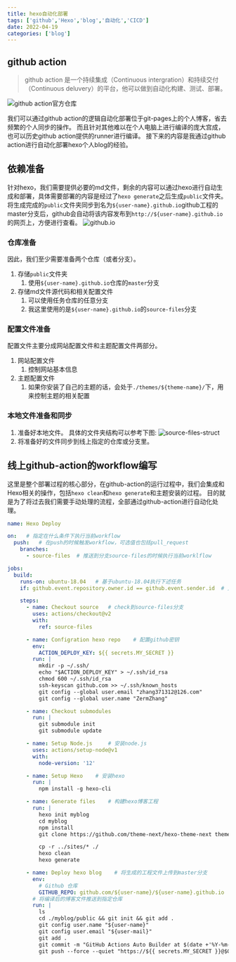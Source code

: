 ```yaml
---
title: hexo自动化部署
tags: ['github','Hexo','blog','自动化','CICD']
date: 2022-04-19
categories: ['blog']
---
```


## github action
> github action 是一个持续集成（Continuous intergration）和持续交付（Continuous deluvery）的平台，他可以做到自动化构建、测试、部署。

<!--more-->

![github action官方仓库](https://cdn.jsdelivr.net/gh/ZermZhang/pictures@main/PicX/github-actions.67mq8c0v6xk0.webp)

我们可以通过github action的逻辑自动化部署位于git-pages上的个人博客，省去频繁的个人同步的操作。
而且针对其他难以在个人电脑上进行编译的庞大宫成，也可以历史github action提供的runner进行编译。
接下来的内容是我通过github action进行自动化部署hexo个人blog的经验。

## 依赖准备
针对hexo，我们需要提供必要的md文件，剩余的内容可以通过hexo进行自动生成和部署，具体需要部署的内容是经过了`hexo generate`之后生成`public`文件夹。
将生成完成的`public`文件夹同步到名为`${user-name}.github.io`github工程的master分支后，github会自动将该内容发布到`http://${user-name}.github.io`的网页上，方便进行查看。
![github.io](https://cdn.jsdelivr.net/gh/ZermZhang/pictures@main/PicX/github.3xvjh9pmt1w0.webp)
### 仓库准备
因此，我们至少需要准备两个仓库（或者分支）。
1. 存储`public`文件夹
   1. 使用`${user-name}.github.io`仓库的`master`分支
2. 存储md文件源代码和相关配置文件
   1. 可以使用任务仓库的任意分支
   2. 我这里使用的是`${user-name}.github.io`的`source-files`分支

### 配置文件准备
配置文件主要分成网站配置文件和主题配置文件两部分。
1. 网站配置文件
   1. 控制网站基本信息
1. 主题配置文件
   1. 如果你安装了自己的主题的话，会处于`./themes/${theme-name}/`下，用来控制主题的相关配置

### 本地文件准备和同步
1. 准备好本地文件。
    具体的文件夹结构可以参考下图:
    ![source-files-struct](https://cdn.jsdelivr.net/gh/ZermZhang/pictures@main/PicX/source-files-struct.4axb9h4v4bw0.webp)
2. 将准备好的文件同步到线上指定的仓库或分支里。

## 线上github-action的workflow编写
这里是整个部署过程的核心部分，在github-action的运行过程中，我们会集成和Hexo相关的操作，包括`hexo clean`和`hexo generate`和主题安装的过程。
目的就是为了将过去我们需要手动处理的流程，全部通过github-action进行自动化处理。
```yml
name: Hexo Deploy

on:   # 指定在什么条件下执行当前workflow
  push:   # 在push的时候触发workflow，可选值也包括pull_request
    branches:
      - source-files  # 推送到分支source-files的时候执行当前worklflow

jobs:
  build:
    runs-on: ubuntu-18.04   # 基于ubuntu-18.04执行下述任务
    if: github.event.repository.owner.id == github.event.sender.id  # 只有当推送owner和当前仓库owner一致是运行

    steps:
      - name: Checkout source   # check到source-files分支
        uses: actions/checkout@v2
        with:
          ref: source-files

      - name: Configration hexo repo    # 配置github密钥
        env:
          ACTION_DEPLOY_KEY: ${{ secrets.MY_SECRET }}
        run: |
          mkdir -p ~/.ssh/
          echo "$ACTION_DEPLOY_KEY" > ~/.ssh/id_rsa
          chmod 600 ~/.ssh/id_rsa
          ssh-keyscan github.com >> ~/.ssh/known_hosts
          git config --global user.email "zhang371312@126.com"
          git config --global user.name "ZermZhang"

      - name: Checkout submodules
        run: |
          git submodule init
          git submodule update

      - name: Setup Node.js     # 安装node.js
        uses: actions/setup-node@v1
        with:
          node-version: '12'

      - name: Setup Hexo    # 安装hexo
        run: |
          npm install -g hexo-cli

      - name: Generate files    # 构建hexo博客工程
        run: |
          hexo init myblog
          cd myblog
          npm install
          git clone https://github.com/theme-next/hexo-theme-next themes/next

          cp -r ../sites/* ./
          hexo clean
          hexo generate

      - name: Deploy hexo blog    # 将生成的工程文件上传到master分支
        env:
          # Github 仓库
          GITHUB_REPO: github.com/${user-name}/${user-name}.github.io
        # 将编译后的博客文件推送到指定仓库
        run: |
          ls
          cd ./myblog/public && git init && git add .
          git config user.name "${user-name}"
          git config user.email "${user-mail}"
          git add .
          git commit -m "GitHub Actions Auto Builder at $(date +'%Y-%m-%d %H:%M:%S')"
          git push --force --quiet "https://${{ secrets.MY_SECRET }}@$GITHUB_REPO" master:master
```